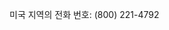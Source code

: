 <Token xmlns:xlink="http://www.w3.org/1999/xlink">미국 지역의 전화 번호: (800) 221-4792</Token>

<!--HONumber=Jul16_HO3-->


